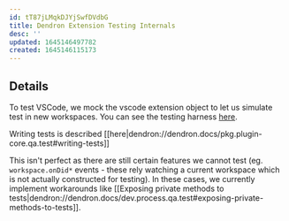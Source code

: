 ```yaml
---
id: tT87jLMqkDJYjSwfDVdbG
title: Dendron Extension Testing Internals
desc: ''
updated: 1645146497782
created: 1645146115173
---
```


## Details

To test VSCode, we mock the vscode extension object to let us simulate test in new workspaces. You can see the testing harness [here](https://github.com/dendronhq/dendron/blob/master/packages/plugin-core/src/test/testUtilsV3.ts#L464:L464).

Writing tests is described [[here|dendron://dendron.docs/pkg.plugin-core.qa.test#writing-tests]]

This isn't perfect as there are still certain features we cannot test (eg. `workspace.onDid*` events - these rely watching a current workspace which is not actually constructed for testing). In these cases, we currently implement workarounds like [[Exposing private methods to tests|dendron://dendron.docs/dev.process.qa.test#exposing-private-methods-to-tests]].